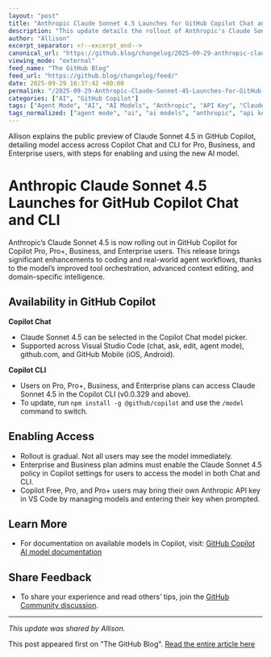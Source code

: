 ```yaml
---
layout: "post"
title: "Anthropic Claude Sonnet 4.5 Launches for GitHub Copilot Chat and CLI"
description: "This update details the rollout of Anthropic's Claude Sonnet 4.5 model within GitHub Copilot, highlighting new capabilities in tool orchestration, code editing, and agent support. It explains availability for various Copilot plans, activation requirements, model selection, and links to further resources and community feedback."
author: "Allison"
excerpt_separator: <!--excerpt_end-->
canonical_url: "https://github.blog/changelog/2025-09-29-anthropic-claude-sonnet-4-5-is-in-public-preview-for-github-copilot"
viewing_mode: "external"
feed_name: "The GitHub Blog"
feed_url: "https://github.blog/changelog/feed/"
date: 2025-09-29 16:37:42 +00:00
permalink: "/2025-09-29-Anthropic-Claude-Sonnet-45-Launches-for-GitHub-Copilot-Chat-and-CLI.html"
categories: ["AI", "GitHub Copilot"]
tags: ["Agent Mode", "AI", "AI Models", "Anthropic", "API Key", "Claude Sonnet 4.5", "Copilot", "Copilot Business", "Copilot Chat", "Copilot CLI", "Copilot Pro", "Developer Tools", "Enterprise AI", "GitHub Copilot", "Model Picker", "Model Selection", "News", "VS Code"]
tags_normalized: ["agent mode", "ai", "ai models", "anthropic", "api key", "claude sonnet 4dot5", "copilot", "copilot business", "copilot chat", "copilot cli", "copilot pro", "developer tools", "enterprise ai", "github copilot", "model picker", "model selection", "news", "vs code"]
---
```


Allison explains the public preview of Claude Sonnet 4.5 in GitHub Copilot, detailing model access across Copilot Chat and CLI for Pro, Business, and Enterprise users, with steps for enabling and using the new AI model.<!--excerpt_end-->

# Anthropic Claude Sonnet 4.5 Launches for GitHub Copilot Chat and CLI

Anthropic’s Claude Sonnet 4.5 is now rolling out in GitHub Copilot for Copilot Pro, Pro+, Business, and Enterprise users. This release brings significant enhancements to coding and real-world agent workflows, thanks to the model’s improved tool orchestration, advanced context editing, and domain-specific intelligence.

## Availability in GitHub Copilot

**Copilot Chat**

- Claude Sonnet 4.5 can be selected in the Copilot Chat model picker.
- Supported across Visual Studio Code (chat, ask, edit, agent mode), github.com, and GitHub Mobile (iOS, Android).

**Copilot CLI**

- Users on Pro, Pro+, Business, and Enterprise plans can access Claude Sonnet 4.5 in the Copilot CLI (v0.0.329 and above).
- To update, run `npm install -g @github/copilot` and use the `/model` command to switch.

## Enabling Access

- Rollout is gradual. Not all users may see the model immediately.
- Enterprise and Business plan admins must enable the Claude Sonnet 4.5 policy in Copilot settings for users to access the model in both Chat and CLI.
- Copilot Free, Pro, and Pro+ users may bring their own Anthropic API key in VS Code by managing models and entering their key when prompted.

## Learn More

- For documentation on available models in Copilot, visit: [GitHub Copilot AI model documentation](https://docs.github.com/copilot/reference/ai-models/model-hosting)

## Share Feedback

- To share your experience and read others’ tips, join the [GitHub Community discussion](https://github.com/orgs/community/discussions/174914).

---

_This update was shared by Allison._

This post appeared first on "The GitHub Blog". [Read the entire article here](https://github.blog/changelog/2025-09-29-anthropic-claude-sonnet-4-5-is-in-public-preview-for-github-copilot)
